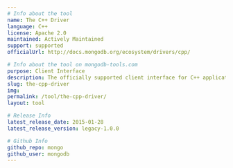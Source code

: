 ```yaml
---
# Info about the tool
name: The C++ Driver
language: C++
license: Apache 2.0
maintained: Actively Maintained
support: supported
officialUrl: http://docs.mongodb.org/ecosystem/drivers/cpp/

# Info about the tool on mongodb-tools.com
purpose: Client Interface
description: The officially supported client interface for C++ applications.
slug: the-cpp-driver
img: 
permalink: /tool/the-cpp-driver/
layout: tool

# Release Info
latest_release_date: 2015-01-28
latest_release_version: legacy-1.0.0

# Github Info
github_repo: mongo
github_user: mongodb
---
```


